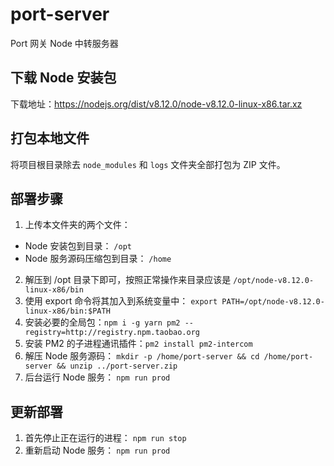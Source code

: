 # port-server

Port 网关 Node 中转服务器

## 下载 Node 安装包

下载地址：<https://nodejs.org/dist/v8.12.0/node-v8.12.0-linux-x86.tar.xz>

## 打包本地文件

将项目根目录除去 `node_modules` 和 `logs` 文件夹全部打包为 ZIP 文件。

## 部署步骤

1. 上传本文件夹的两个文件：
  - Node 安装包到目录： `/opt`
  - Node 服务源码压缩包到目录： `/home`
2. 解压到 /opt 目录下即可，按照正常操作来目录应该是 `/opt/node-v8.12.0-linux-x86/bin`
3. 使用 export 命令将其加入到系统变量中： `export PATH=/opt/node-v8.12.0-linux-x86/bin:$PATH`
4. 安装必要的全局包：`npm i -g yarn pm2 --registry=http://registry.npm.taobao.org`
5. 安装 PM2 的子进程通讯插件：`pm2 install pm2-intercom`
6. 解压 Node 服务源码： `mkdir -p /home/port-server && cd /home/port-server && unzip ../port-server.zip`
7. 后台运行 Node 服务： `npm run prod`

## 更新部署

1. 首先停止正在运行的进程： `npm run stop`
2. 重新启动 Node 服务： `npm run prod`
